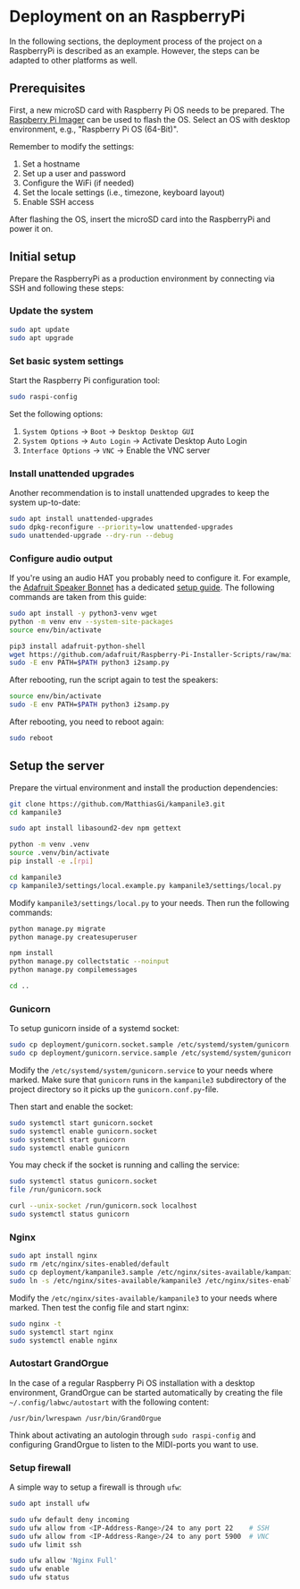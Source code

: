# Deployment on an RaspberryPi

In the following sections, the deployment process of the project on a
RaspberryPi is described as an example. However, the steps can be adapted to
other platforms as well.

## Prerequisites

First, a new microSD card with Raspberry Pi OS needs to be prepared. The
[Raspberry Pi Imager](https://www.raspberrypi.com/software/) can be used to
flash the OS. Select an OS with desktop environment, e.g.,
"Raspberry Pi OS (64-Bit)".

Remember to modify the settings:

1. Set a hostname
2. Set up a user and password
3. Configure the WiFi (if needed)
4. Set the locale settings (i.e., timezone, keyboard layout)
5. Enable SSH access

After flashing the OS, insert the microSD card into the RaspberryPi and power it
on.

## Initial setup

Prepare the RaspberryPi as a production environment by connecting via SSH and
following these steps:

### Update the system

```bash
sudo apt update
sudo apt upgrade
```

### Set basic system settings

Start the Raspberry Pi configuration tool:

```bash
sudo raspi-config
```

Set the following options:

1. `System Options` -> `Boot` -> `Desktop Desktop GUI`
2. `System Options` -> `Auto Login` -> Activate Desktop Auto Login
3. `Interface Options` -> `VNC` -> Enable the VNC server

### Install unattended upgrades

Another recommendation is to install unattended upgrades to keep the system
up-to-date:

```bash
sudo apt install unattended-upgrades
sudo dpkg-reconfigure --priority=low unattended-upgrades
sudo unattended-upgrade --dry-run --debug
```

### Configure audio output

If you're using an audio HAT you probably need to configure it. For example, the
[Adafruit Speaker Bonnet](https://www.adafruit.com/product/3346) has a dedicated
[setup guide](https://learn.adafruit.com/adafruit-speaker-bonnet-for-raspberry-pi/raspberry-pi-usage).
The following commands are taken from this guide:

```bash
sudo apt install -y python3-venv wget
python -m venv env --system-site-packages
source env/bin/activate

pip3 install adafruit-python-shell
wget https://github.com/adafruit/Raspberry-Pi-Installer-Scripts/raw/main/i2samp.py
sudo -E env PATH=$PATH python3 i2samp.py
```

After rebooting, run the script again to test the speakers:

```bash
source env/bin/activate
sudo -E env PATH=$PATH python3 i2samp.py
```

After rebooting, you need to reboot again:

```bash
sudo reboot
```

<!-- ### Prepare Adafruit Blinka

Following
[Adafruit's Blinka guide](https://learn.adafruit.com/circuitpython-on-raspberrypi-linux/installing-circuitpython-on-raspberry-pi)
run the following commands:

```bash
source env/bin/activate
pip3 install --upgrade adafruit-python-shell
wget https://raw.githubusercontent.com/adafruit/Raspberry-Pi-Installer-Scripts/master/raspi-blinka.py
sudo -E env PATH=$PATH python3 raspi-blinka.py
``` -->

## Setup the server

Prepare the virtual environment and install the production dependencies:

```bash
git clone https://github.com/MatthiasGi/kampanile3.git
cd kampanile3

sudo apt install libasound2-dev npm gettext

python -m venv .venv
source .venv/bin/activate
pip install -e .[rpi]

cd kampanile3
cp kampanile3/settings/local.example.py kampanile3/settings/local.py
```

Modify `kampanile3/settings/local.py` to your needs. Then run the following
commands:

```bash
python manage.py migrate
python manage.py createsuperuser

npm install
python manage.py collectstatic --noinput
python manage.py compilemessages

cd ..
```

### Gunicorn

To setup gunicorn inside of a systemd socket:

```bash
sudo cp deployment/gunicorn.socket.sample /etc/systemd/system/gunicorn.socket
sudo cp deployment/gunicorn.service.sample /etc/systemd/system/gunicorn.service
```

Modify the `/etc/systemd/system/gunicorn.service` to your needs where marked.
Make sure that `gunicorn` runs in the `kampanile3` subdirectory of the project
directory so it picks up the `gunicorn.conf.py`-file.

Then start and enable the socket:

```bash
sudo systemctl start gunicorn.socket
sudo systemctl enable gunicorn.socket
sudo systemctl start gunicorn
sudo systemctl enable gunicorn
```

You may check if the socket is running and calling the service:

```bash
sudo systemctl status gunicorn.socket
file /run/gunicorn.sock

curl --unix-socket /run/gunicorn.sock localhost
sudo systemctl status gunicorn
```

### Nginx

```bash
sudo apt install nginx
sudo rm /etc/nginx/sites-enabled/default
sudo cp deployment/kampanile3.sample /etc/nginx/sites-available/kampanile3
sudo ln -s /etc/nginx/sites-available/kampanile3 /etc/nginx/sites-enabled/kampanile3
```

Modify the `/etc/nginx/sites-available/kampanile3` to your needs where marked.
Then test the config file and start nginx:

```bash
sudo nginx -t
sudo systemctl start nginx
sudo systemctl enable nginx
```

### Autostart GrandOrgue

In the case of a regular Raspberry Pi OS installation with a desktop
environment, GrandOrgue can be started automatically by creating the file
`~/.config/labwc/autostart` with the following content:

```text
/usr/bin/lwrespawn /usr/bin/GrandOrgue
```

Think about activating an autologin through `sudo raspi-config` and configuring
GrandOrgue to listen to the MIDI-ports you want to use.

### Setup firewall

A simple way to setup a firewall is through `ufw`:

```bash
sudo apt install ufw

sudo ufw default deny incoming
sudo ufw allow from <IP-Address-Range>/24 to any port 22    # SSH
sudo ufw allow from <IP-Address-Range>/24 to any port 5900  # VNC
sudo ufw limit ssh

sudo ufw allow 'Nginx Full'
sudo ufw enable
sudo ufw status
```
